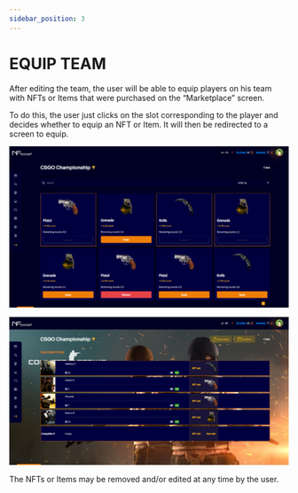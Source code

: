 ```yaml
---
sidebar_position: 3
---
```


# EQUIP TEAM

After editing the team, the user will be able to equip players on his team with NFTs or Items that were purchased on the “Marketplace” screen.

To do this, the user just clicks on the slot corresponding to the player and decides whether to equip an NFT or Item. It will then be redirected to a screen to equip.

![1](./../assets/itensequipartime.png)

![1](./../assets/itenselecionado.png)

The NFTs or Items may be removed and/or edited at any time by the user.
